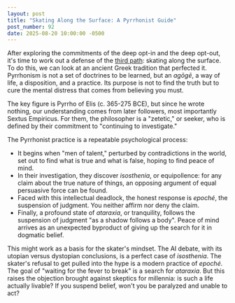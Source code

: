 ```yaml
---
layout: post
title: "Skating Along the Surface: A Pyrrhonist Guide"
post_number: 92
date: 2025-08-20 10:00:00 -0500
---
```


After exploring the commitments of the deep opt-in and the deep opt-out, it's time to work out a defense of the [third path](/post-63): skating along the surface. To do this, we can look at an ancient Greek tradition that perfected it. Pyrrhonism is not a set of doctrines to be learned, but an *agōgē*, a way of life, a disposition, and a practice. Its purpose is not to find the truth but to cure the mental distress that comes from believing you must.

The key figure is Pyrrho of Elis (c. 365-275 BCE), but since he wrote nothing, our understanding comes from later followers, most importantly Sextus Empiricus. For them, the philosopher is a "zetetic," or seeker, who is defined by their commitment to "continuing to investigate."

The Pyrrhonist practice is a repeatable psychological process:

- It begins when "men of talent," perturbed by contradictions in the world, set out to find what is true and what is false, hoping to find peace of mind.
- In their investigation, they discover *isosthenia*, or equipollence: for any claim about the true nature of things, an opposing argument of equal persuasive force can be found.
- Faced with this intellectual deadlock, the honest response is *epoché*, the suspension of judgment. You neither affirm nor deny the claim.
- Finally, a profound state of *ataraxia*, or tranquility, follows the suspension of judgment "as a shadow follows a body". Peace of mind arrives as an unexpected byproduct of giving up the search for it in dogmatic belief.

This might work as a basis for the skater's mindset. The AI debate, with its utopian versus dystopian conclusions, is a perfect case of *isosthenia*. The skater's refusal to get pulled into the hype is a modern practice of *epoché*. The goal of "waiting for the fever to break" is a search for *ataraxia*. But this raises the objection brought against skeptics for millennia: is such a life actually livable? If you suspend belief, won't you be paralyzed and unable to act?